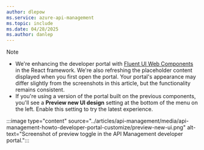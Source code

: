 ```yaml
---
author: dlepow
ms.service: azure-api-management
ms.topic: include
ms.date: 04/28/2025
ms.author: danlep
---
```



> [!NOTE]
> * We're enhancing the developer portal with [Fluent UI Web Components](/fluent-ui/web-components) in the React framework. We're also refreshing the placeholder content displayed when you first open the portal. Your portal's appearance may differ slightly from the screenshots in this article, but the functionality remains consistent.
> * If you're using a version of the portal built on the previous components, you'll see a **Preview new UI design** setting at the bottom of the menu on the left. Enable this setting to try the latest experience. 
>
> :::image type="content" source="../articles/api-management/media/api-management-howto-developer-portal-customize/preview-new-ui.png" alt-text="Screenshot of preview toggle in the API Management developer portal.":::